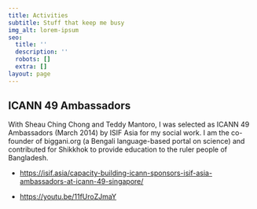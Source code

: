```yaml
---
title: Activities
subtitle: Stuff that keep me busy
img_alt: lorem-ipsum
seo:
  title: ''
  description: ''
  robots: []
  extra: []
layout: page
---
```

## ICANN 49 Ambassadors

With Sheau Ching Chong and Teddy Mantoro, I was selected as ICANN 49 Ambassadors (March 2014) by ISIF Asia for my social work. I am the co-founder of biggani.org (a Bengali language-based portal on science) and contributed for Shikkhok to provide education to the ruler people of Bangladesh.  

*   <https://isif.asia/capacity-building-icann-sponsors-isif-asia-ambassadors-at-icann-49-singapore/> 

*   <https://youtu.be/11fUroZJmaY> 




